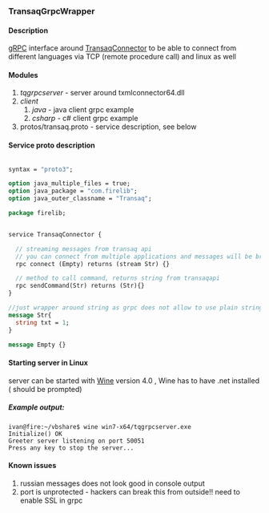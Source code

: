 ### TransaqGrpcWrapper 

#### Description

[gRPC](https://grpc.io/) interface around 
[TransaqConnector](https://www.finam.ru/howtotrade/tconnector/)
to be able to connect from different languages via TCP (remote procedure call) and linux as well 

#### Modules

1. *tqgrpcserver* - server around txmlconnector64.dll
2. *client*
    1. *java* - java client grpc example
    2. *csharp* - c# client grpc example
3. protos/transaq.proto - service description, see below



#### Service proto description

```protobuf

syntax = "proto3";

option java_multiple_files = true;
option java_package = "com.firelib";
option java_outer_classname = "Transaq";

package firelib;


service TransaqConnector {

  // streaming messages from transaq api
  // you can connect from multiple applications and messages will be broadcasted
  rpc connect (Empty) returns (stream Str) {}

  // method to call command, returns string from transaqapi
  rpc sendCommand(Str) returns (Str){}
}

//just wrapper around string as grpc does not allow to use plain string in interface
message Str{
  string txt = 1;
}

message Empty {}


```

#### Starting server in Linux

server can be started with [Wine](https://www.winehq.org/) version 4.0 , Wine has to have .net installed ( should be prompted)

##### Example output:

```shell
ivan@fire:~/vbshare$ wine win7-x64/tqgrpcserver.exe 
Initialize() OK
Greeter server listening on port 50051
Press any key to stop the server...
```

#### Known issues

1. russian messages does not look good in console output
2. port is unprotected - hackers can break this from outside!! need to enable SSL in grpc